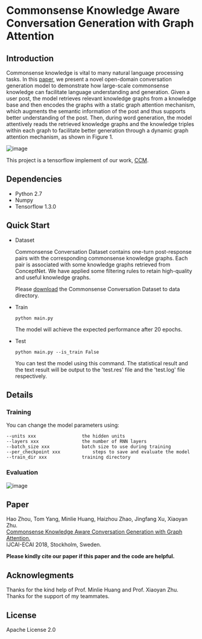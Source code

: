 # Commonsense Knowledge Aware Conversation Generation with Graph Attention

## Introduction

Commonsense knowledge is vital to many natural language processing tasks. In this [paper](https://www.ijcai.org/proceedings/2018/0643.pdf), we present a novel open-domain conversation generation model to demonstrate how large-scale commonsense knowledge can facilitate language understanding and generation. Given a user post, the model retrieves relevant knowledge graphs from a knowledge base and then encodes the graphs with a static graph attention mechanism, which augments the semantic information of the post and thus supports better understanding of the post. Then, during word generation, the model attentively reads the retrieved knowledge graphs and the knowledge triples within each graph to facilitate better generation through a dynamic graph attention mechanism, as shown in Figure 1.

![image](https://raw.githubusercontent.com/tuxchow/ccm/master/image/demo.png)

This project is a tensorflow implement of our work, [CCM](http://coai.cs.tsinghua.edu.cn/hml/media/files/2018_commonsense_ZhouHao_3_TYVQ7Iq.pdf).

## Dependencies
	
* Python 2.7
* Numpy
* Tensorflow 1.3.0

## Quick Start

* Dataset

	Commonsense Conversation Dataset contains one-turn post-response pairs with the corresponding commonsense knowledge graphs. Each pair is associated with some knowledge graphs retrieved from ConceptNet. We have applied some filtering rules to retain high-quality and useful knowledge graphs.

	Please [download](http://coai.cs.tsinghua.edu.cn/hml/dataset/#commonsense) the Commonsense Conversation Dataset to data directory.

* Train

	```python main.py	```
	
	The model will achieve the expected performance after 20 epochs.

* Test

	```python main.py --is_train False	```

	You can test the model using this command. The statistical result and the text result will be output to the 'test.res' file and the 'test.log' file respectively.


## Details

### Training

You can change the model parameters using:

	--units xxx 				the hidden units
	--layers xxx 				the number of RNN layers
	--batch_size xxx 			batch size to use during training 
	--per_checkpoint xxx 			steps to save and evaluate the model
	--train_dir xxx				training directory

### Evaluation

![image](https://raw.githubusercontent.com/tuxchow/ccm/master/image/evaluation.png)

## Paper

Hao Zhou, Tom Yang, Minlie Huang, Haizhou Zhao, Jingfang Xu, Xiaoyan Zhu.  
[Commonsense Knowledge Aware Conversation Generation with Graph Attention.](http://coai.cs.tsinghua.edu.cn/hml/media/files/2018_commonsense_ZhouHao_3_TYVQ7Iq.pdf)  
IJCAI-ECAI 2018, Stockholm, Sweden.

**Please kindly cite our paper if this paper and the code are helpful.**


## Acknowlegments

Thanks for the kind help of Prof. Minlie Huang and Prof. Xiaoyan Zhu. Thanks for the support of my teammates.

## License

Apache License 2.0

